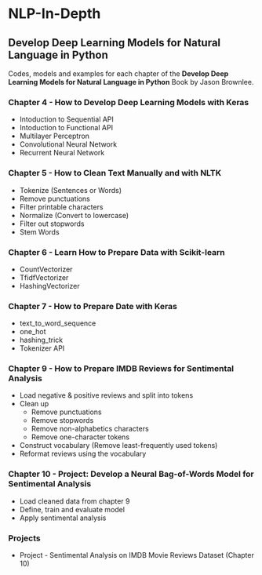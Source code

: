 # NLP-In-Depth
## Develop Deep Learning Models for Natural Language in Python
Codes, models and examples for each chapter of the **Develop Deep Learning Models for Natural Language in Python** Book by Jason Brownlee.

### Chapter 4 - How to Develop Deep Learning Models with Keras
- Intoduction to Sequential API
- Intoduction to Functional API
- Multilayer Perceptron
- Convolutional Neural Network
- Recurrent Neural Network

### Chapter 5 - How to Clean Text Manually and with NLTK
- Tokenize (Sentences or Words)
- Remove punctuations
- Filter printable characters
- Normalize (Convert to lowercase)
- Filter out stopwords
- Stem Words

### Chapter 6 - Learn How to Prepare Data with Scikit-learn
- CountVectorizer
- TfidfVectorizer
- HashingVectorizer

### Chapter 7 - How to Prepare Date with Keras
- text_to_word_sequence
- one_hot
- hashing_trick
- Tokenizer API

### Chapter 9 - How to Prepare IMDB Reviews for Sentimental Analysis
- Load negative & positive reviews and split into tokens
- Clean up
  - Remove punctuations
  - Remove stopwords
  - Remove non-alphabetics characters
  - Remove one-character tokens
- Construct vocabulary (Remove least-frequently used tokens)
- Reformat reviews using the vocabulary

### Chapter 10 - Project: Develop a Neural Bag-of-Words Model for Sentimental Analysis
- Load cleaned data from chapter 9
- Define, train and evaluate model
- Apply sentimental analysis

### Projects
- Project - Sentimental Analysis on IMDB Movie Reviews Dataset (Chapter 10)
